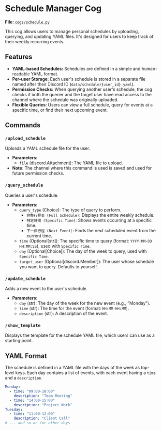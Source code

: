 # Schedule Manager Cog

**File:** [`cogs/schedule.py`](cogs/schedule.py)

This cog allows users to manage personal schedules by uploading, querying, and updating YAML files. It's designed for users to keep track of their weekly recurring events.

## Features

*   **YAML-based Schedules:** Schedules are defined in a simple and human-readable YAML format.
*   **Per-user Storage:** Each user's schedule is stored in a separate file named after their Discord ID (`data/schedule/{user_id}.yaml`).
*   **Permission Checks:** When querying another user's schedule, the cog checks if both the querier and the target user have read access to the channel where the schedule was originally uploaded.
*   **Flexible Queries:** Users can view a full schedule, query for events at a specific time, or find their next upcoming event.

## Commands

### `/upload_schedule`

Uploads a YAML schedule file for the user.

*   **Parameters:**
    *   `file` (discord.Attachment): The YAML file to upload.
*   **Note:** The channel where this command is used is saved and used for future permission checks.

### `/query_schedule`

Queries a user's schedule.

*   **Parameters:**
    *   `query_type` (Choice): The type of query to perform.
        *   `完整行程表 (Full Schedule)`: Displays the entire weekly schedule.
        *   `特定時間 (Specific Time)`: Shows events occurring at a specific time.
        *   `下一個行程 (Next Event)`: Finds the next scheduled event from the current time.
    *   `time` (Optional[str]): The specific time to query (format: `YYYY-MM-DD HH:MM:SS`), used with `Specific Time`.
    *   `day` (Optional[Choice]): The day of the week to query, used with `Specific Time`.
    *   `target_user` (Optional[discord.Member]): The user whose schedule you want to query. Defaults to yourself.

### `/update_schedule`

Adds a new event to the user's schedule.

*   **Parameters:**
    *   `day` (str): The day of the week for the new event (e.g., "Monday").
    *   `time` (str): The time for the event (format: `HH:MM-HH:MM`).
    *   `description` (str): A description of the event.

### `/show_template`

Displays the template for the schedule YAML file, which users can use as a starting point.

## YAML Format

The schedule is defined in a YAML file with the days of the week as top-level keys. Each day contains a list of events, with each event having a `time` and a `description`.

```yaml
Monday:
  - time: "09:00-10:00"
    description: "Team Meeting"
  - time: "14:00-15:00"
    description: "Project Work"
Tuesday:
  - time: "11:00-12:00"
    description: "Client Call"
# ... and so on for other days